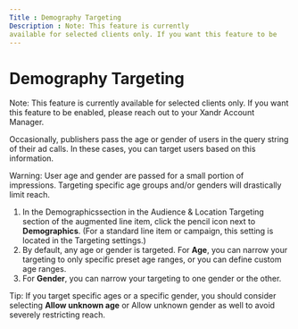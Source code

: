 ```yaml
---
Title : Demography Targeting
Description : Note: This feature is currently
available for selected clients only. If you want this feature to be
---
```



# Demography Targeting





Note: This feature is currently
available for selected clients only. If you want this feature to be
enabled, please reach out to your Xandr Account
Manager.



Occasionally, publishers pass the age or gender of users in the query
string of their ad calls. In these cases, you can target users based on
this information.



Warning: User age and gender are passed
for a small portion of impressions. Targeting specific age groups and/or
genders will drastically limit reach.



1.  In the Demographicssection in the
    Audience & Location Targeting
    section of the augmented line item, click the pencil icon next to
    **Demographics**. (For a standard line item or
    campaign, this setting is located in the
    Targeting settings.)
2.  By default, any age or gender is targeted. For **Age**, you can
    narrow your targeting to only specific preset age ranges, or you can
    define custom age ranges.
3.  For **Gender**, you can narrow your targeting to one gender or the
    other.



Tip: If you target specific ages or a
specific gender, you should consider selecting **Allow unknown age** or
Allow unknown gender as well to avoid
severely restricting reach.






